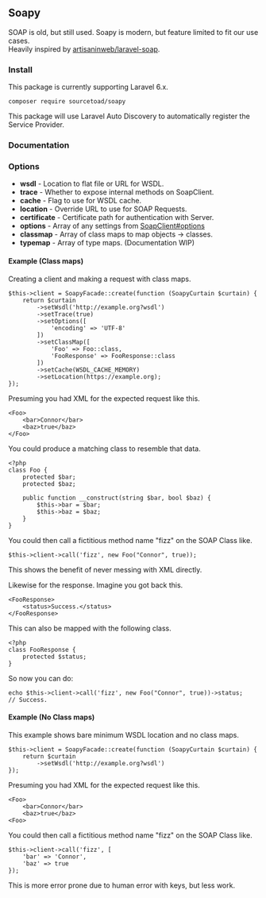 ## Soapy

SOAP is old, but still used. Soapy is modern, but feature limited to fit our use cases.  
Heavily inspired by [artisaninweb/laravel-soap](https://github.com/artisaninweb/laravel-soap).

### Install
This package is currently supporting Laravel 6.x.

```
composer require sourcetoad/soapy
```

This package will use Laravel Auto Discovery to automatically register the Service Provider.

### Documentation

### Options

 * **wsdl** - Location to flat file or URL for WSDL.
 * **trace** - Whether to expose internal methods on SoapClient.
 * **cache** - Flag to use for WSDL cache.
 * **location** - Override URL to use for SOAP Requests.
 * **certificate** - Certificate path for authentication with Server.
 * **options** - Array of any settings from [SoapClient#options](https://www.php.net/manual/en/soapclient.soapclient.php#options)
 * **classmap** - Array of class maps to map objects -> classes.
 * **typemap** - Array of type maps. (Documentation WIP)

#### Example (Class maps)
Creating a client and making a request with class maps.

```
$this->client = SoapyFacade::create(function (SoapyCurtain $curtain) {
    return $curtain
        ->setWsdl('http://example.org?wsdl')
        ->setTrace(true)
        ->setOptions([
            'encoding' => 'UTF-8'
        ])
        ->setClassMap([
            'Foo' => Foo::class,
            'FooResponse' => FooResponse::class
        ])
        ->setCache(WSDL_CACHE_MEMORY)
        ->setLocation(https://example.org);
});
```

Presuming you had XML for the expected request like this.

```
<Foo>
    <bar>Connor</bar>
    <baz>true</baz>
</Foo>
```

You could produce a matching class to resemble that data.

```
<?php
class Foo {
    protected $bar;
    protected $baz;
    
    public function __construct(string $bar, bool $baz) {
        $this->bar = $bar;
        $this->baz = $baz;
    }
}
```

You could then call a fictitious method name "fizz" on the SOAP Class like.

```
$this->client->call('fizz', new Foo("Connor", true));
```

This shows the benefit of never messing with XML directly.

Likewise for the response. Imagine you got back this.

```
<FooResponse>
    <status>Success.</status>
</FooResponse>
```

This can also be mapped with the following class.

```
<?php
class FooResponse {
    protected $status;
}
```

So now you can do:

```
echo $this->client->call('fizz', new Foo("Connor", true))->status;
// Success.
```


#### Example (No Class maps)

This example shows bare minimum WSDL location and no class maps.

```
$this->client = SoapyFacade::create(function (SoapyCurtain $curtain) {
    return $curtain
        ->setWsdl('http://example.org?wsdl')
});
```

Presuming you had XML for the expected request like this.

```
<Foo>
    <bar>Connor</bar>
    <baz>true</baz>
<Foo>
```

You could then call a fictitious method name "fizz" on the SOAP Class like.

```
$this->client->call('fizz', [
    'bar' => 'Connor',
    'baz' => true
});
```

This is more error prone due to human error with keys, but less work.
